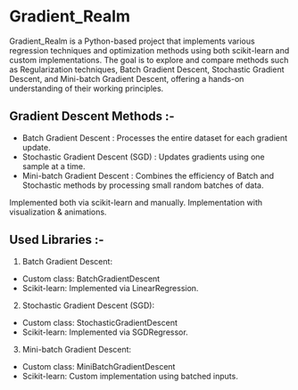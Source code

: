 # Gradient_Realm

Gradient_Realm is a Python-based project that implements various regression techniques and optimization methods using both scikit-learn and custom implementations. The goal is to explore and compare methods such as Regularization techniques, Batch Gradient Descent, Stochastic Gradient Descent, and Mini-batch Gradient Descent, offering a hands-on understanding of their working principles.

## Gradient Descent Methods :-
- Batch Gradient Descent : Processes the entire dataset for each gradient update.
- Stochastic Gradient Descent (SGD) : Updates gradients using one sample at a time.
- Mini-batch Gradient Descent : Combines the efficiency of Batch and Stochastic methods by processing small random batches of data.

Implemented both via scikit-learn and manually.
Implementation with visualization & animations.

## Used Libraries :-
1. Batch Gradient Descent:
- Custom class: BatchGradientDescent
- Scikit-learn: Implemented via LinearRegression.

2. Stochastic Gradient Descent (SGD):
- Custom class: StochasticGradientDescent
- Scikit-learn: Implemented via SGDRegressor.

3. Mini-batch Gradient Descent:
- Custom class: MiniBatchGradientDescent
- Scikit-learn: Custom implementation using batched inputs.


